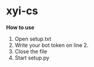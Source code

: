 # xyi-cs

**How to use**

1. Open setup.txt
1. Write your bot token on line 2.
1. Close the file
1. Start setup.py
